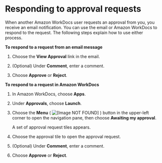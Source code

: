# Responding to approval requests<a name="respond-approval"></a>

When another Amazon WorkDocs user requests an approval from you, you receive an email notification\. You can use the email or Amazon WorkDocs to respond to the request\. The following steps explain how to use either process\. 

**To respond to a request from an email message**

1. Choose the **View Approval** link in the email\.

1. \(Optional\) Under **Comment**, enter a comment\.

1. Choose **Approve** or **Reject**\.



**To respond to a request in Amazon WorkDocs**

1. In Amazon WorkDocs, choose **Apps**\.

1. Under **Approvals**, choose **Launch**\.

1. Choose the **Menu** \( ![\[Image NOT FOUND\]](http://docs.aws.amazon.com/workdocs/latest/userguide/images/angle-left-double.png) \) button in the upper\-left corner to open the navigation pane, then choose **Awaiting my approval**\.

   A set of approval request tiles appears\.

1. Choose the approval tile to open the approval request\.

1. \(Optional\) Under **Comment**, enter a comment\.

1. Choose **Approve** or **Reject**\.